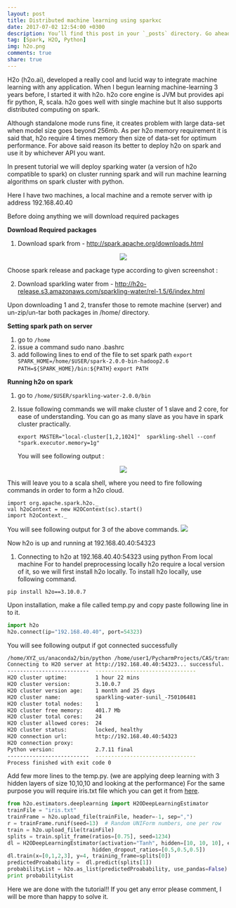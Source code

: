 ```yaml
---
layout: post
title: Distributed machine learning using sparkxc
date: 2017-07-02 12:54:00 +0300
description: You’ll find this post in your `_posts` directory. Go ahead and edit it and re-build the site to see your changes. # Add post description (optional)
tag: [Spark, H2O, Python]
img: h2o.png
comments: true
share: true
---
```


H2o (h2o.ai), developed a really cool and lucid way to integrate machine learning with any application. When I begun learning machine-learning 3 years before, I started it with h2o. h2o core engine is JVM but provides api fir python, R, scala. h2o goes well with single machine but It also supports distributed computing on spark. 
 
Although standalone mode runs fine, it creates problem with large data-set when model size goes beyond 256mb.  As per h2o memory requirement it is said that, h2o require 4 times memory then size of data-set for optimum performance. For above said reason its better to deploy h2o on spark and use it by whichever API you want.
 
In present tutorial we will deploy  sparking water (a version of h2o compatible to spark)  on cluster running spark and will run machine learning algorithms on spark cluster with python.
 
Here I have two machines, a local machine and a remote server with ip address 192.168.40.40
 
Before doing anything we will download required packages

**Download Required packages**
1) Download spark from  -  http://spark.apache.org/downloads.html
   <p align="center"><img class="img-responsive" src="https://static.wixstatic.com/media/884a24_b4a85d39d1014ad585c504178302c85a~mv2.png/v1/fill/w_794,h_407,al_c,usm_0.66_1.00_0.01/884a24_b4a85d39d1014ad585c504178302c85a~mv2.png">
 Choose spark release and package type according to given screenshot :

  2) Download sparkling water from -  http://h2o-release.s3.amazonaws.com/sparkling-water/rel-1.5/6/index.html
 
Upon downloading 1 and 2, transfer those to remote machine (server) and un-zip/un-tar both packages in /home/ directory.
 
**Setting spark path on server**

1. go to `/home` 
2. issue a command sudo nano .bashrc
3. add following lines to end of the file to set spark path
`export SPARK_HOME=/home/$USER/spark-2.0.0-bin-hadoop2.6`
`PATH=${SPARK_HOME}/bin:${PATH}`
`export PATH`
 
**Running h2o on spark**

1.  go to `/home/$USER/sparkling-water-2.0.0/bin`
2. Issue following commands
we will make cluster of 1 slave and 2 core, for ease of understanding. You can go as many slave as you have in spark cluster practically.
 
    `export MASTER="local-cluster[1,2,1024]" 
sparkling-shell --conf "spark.executor.memory=1g"`
 
    You will see following output : 

    <p align="center"><img class="img-responsive" src="https://static.wixstatic.com/media/884a24_2c5158715ad448a1af7d78ba926a6b9b~mv2.png/v1/fill/w_769,h_542,al_c,lg_1/884a24_2c5158715ad448a1af7d78ba926a6b9b~mv2.png">

This will leave you to a scala shell, where you need to fire following commands in order to form a h2o cloud.

```
import org.apache.spark.h2o._
val h2oContext = new H2OContext(sc).start() 
import h2oContext._ 
```

You will see following output for 3 of the above commands.
<img class="img-responsive" src="https://static.wixstatic.com/media/884a24_3a36b5d786204c0b8988506947181ddd~mv2.png/v1/fill/w_763,h_487,al_c,lg_1/884a24_3a36b5d786204c0b8988506947181ddd~mv2.png">

Now h2o is up and running at 192.168.40.40:54323 
 
1) Connecting to h2o at 192.168.40.40:54323  using python From local machine
For to handel preprocessing locally h2o require a local version of it, so we will first install h2o locally.
To install h2o locally, use following command.

`pip install h2o==3.10.0.7`

Upon installation, make a file called temp.py and copy paste following line in to it.

```python
import h2o
h2o.connect(ip="192.168.40.40", port=54323)
```

You will see following output if got connected successfully
```bash
/home/XYZ_us/anaconda2/bin/python /home/user1/PycharmProjects/CAS/transKnock/temp.py
Connecting to H2O server at http://192.168.40.40:54323... successful.
--------------------------  --------------------------------
H2O cluster uptime:         1 hour 22 mins
H2O cluster version:        3.10.0.7
H2O cluster version age:    1 month and 25 days
H2O cluster name:           sparkling-water-sunil_-750106481
H2O cluster total nodes:    1
H2O cluster free memory:    401.7 Mb
H2O cluster total cores:    24
H2O cluster allowed cores:  24
H2O cluster status:         locked, healthy
H2O connection url:         http://192.168.40.40:54323
H2O connection proxy:
Python version:             2.7.11 final
--------------------------  --------------------------------
Process finished with exit code 0
```

Add few more lines to the temp.py. (we are applying deep learning with 3 hidden layers of size 10,10,10 and looking at the performance)
For the same purpose you will require iris.txt file  which you can get it from [here](http://archive.ics.uci.edu/ml/machine-learning-databases/iris/iris.data).
 
```python
from h2o.estimators.deeplearning import H2ODeepLearningEstimator
trainFile = "iris.txt" 
trainFrame = h2o.upload_file(trainFile, header=-1, sep=",")
r = trainFrame.runif(seed=13)  # Random UNIForm numbers, one per row
train = h2o.upload_file(trainFile)
splits = train.split_frame(ratios=[0.75], seed=1234)
dl = H2ODeepLearningEstimator(activation="Tanh", hidden=[10, 10, 10], epochs=10, seed=13,
                           hidden_dropout_ratios=[0.5,0.5,0.5])
dl.train(x=[0,1,2,3], y=4, training_frame=splits[0])
predictedProabability =  dl.predict(splits[1])
probabilityList = h2o.as_list(predictedProabability, use_pandas=False)
print probabilityList
```

Here we are done with the tutorial!! If you get any error please comment, I will be more than happy to solve it.
